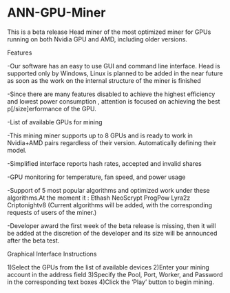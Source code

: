 # ANN-GPU-Miner

This is a beta release Head miner of the most optimized miner for GPUs running on both Nvidia GPU and AMD, including older versions.

Features

-Our software has an easy to use GUI and command line interface. Head is supported only by Windows, Linux is planned to be added in the near future as soon as the work on the internal structure of the miner is finished

-Since there are many features disabled to achieve the highest efficiency and lowest power consumption , attention is focused on achieving the best p[/size]erformance of the GPU.

-List of available GPUs for mining

-This mining miner supports up to 8 GPUs and is ready to work in Nvidia+AMD pairs regardless of their version. Automatically defining their model.

-Simplified interface reports hash rates, accepted and invalid shares

-GPU monitoring for temperature, fan speed, and power usage


-Support of 5 most popular algorithms and optimized work under these algorithms.At the moment it :
                                                                                                                                                         Ethash
                                                                                                                                                         NeoScrypt
                                                                                                                                                         ProgPow
                                                                                                                                                         Lyra2z
                                                                                                                                                         Criptonightv8
                (Current algorithms will be added, with the corresponding requests of users of the miner.)


-Developer award the first week of the beta release is missing, then it will be added at the discretion of the developer and its size will be announced after the beta test.

Graphical Interface Instructions

1)Select the GPUs from the list of available devices
2)Enter your mining account in the address field
3)Specify the Pool, Port, Worker, and Password in the corresponding text boxes
4)Click the ‘Play’ button to begin mining.
